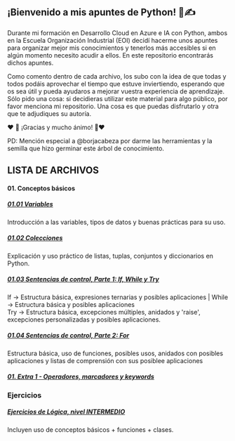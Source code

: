 ## ¡Bienvenido a mis apuntes de Python! 🐍✍️

Durante mi formación en Desarrollo Cloud en Azure e IA con Python, ambos en la Escuela Organización Industrial (EOI) decidí hacerme unos apuntes para organizar mejor mis conocimientos y tenerlos más accesibles si en algún momento necesito acudir a ellos. En este repositorio encontrarás dichos apuntes.

Como comento dentro de cada archivo, los subo con la idea de que todas y todos podáis aprovechar el tiempo que estuve inviertiendo, esperando que os sea útil y pueda ayudaros a mejorar vuestra experiencia de aprendizaje. Sólo pido una cosa: si decidieras utilizar este material para algo público, por favor menciona mi repositorio. Una cosa es que puedas disfrutarlo y otra que te adjudiques su autoría.

❤️ 💪 ¡Gracias y mucho ánimo! 💪❤️

PD: Mención especial a @borjacabeza por darme las herramientas y la semilla que hizo germinar este árbol de conocimiento.

## LISTA DE ARCHIVOS

#### 01. Conceptos básicos
##### [     01.01 Variables](https://github.com/dCruzCoding/PyPractice/blob/main/01-Conceptos%20basicos/01.01-Variables.py)
Introducción a las variables, tipos de datos y buenas prácticas para su uso.
##### [     01.02 Colecciones](https://github.com/dCruzCoding/PyPractice/blob/main/01-Conceptos%20basicos/01.02-Colecciones.py)
Explicación y uso práctico de listas, tuplas, conjuntos y diccionarios en Python.
##### [     01.03 Sentencias de control, Parte 1: If, While y Try](https://github.com/dCruzCoding/PyPractice/blob/main/01-Conceptos%20basicos/01.03-SentenciasControl1(IF,WHILE,TRY).py)
If -> Estructura básica, expresiones ternarias y posibles aplicaciones | While -> Estructura básica y posibles aplicaciones  
Try -> Estructura básica, excepciones múltiples, anidados y 'raise', excepciones personalizadas y posibles aplicaciones.    
##### [     01.04 Sentencias de control, Parte 2: For](https://github.com/dCruzCoding/PyPractice/blob/main/01-Conceptos%20basicos/01.04-SentenciasControl2(FOR).py)
Estructura básica, uso de funciones, posibles usos, anidados con posibles aplicaciones y listas de comprensión con sus posiblee aplicaciones
##### [     01. Extra 1 - Operadores, marcadores y keywords](https://github.com/dCruzCoding/PyPractice/blob/main/01-Conceptos%20basicos/0.1.EXTRA1-Operadores.py)

### Ejercicios
##### [     Ejercicios de Lógica, nivel INTERMEDIO](https://github.com/dCruzCoding/PyPractice/blob/main/Ejercicios/Python%20L%C3%93GICA%20(Nivel%20Intermedio).py)
Incluyen uso de conceptos básicos + funciones + clases.
